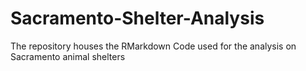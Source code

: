 # Sacramento-Shelter-Analysis
The repository houses the RMarkdown Code used for the analysis on Sacramento animal shelters 
